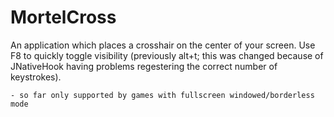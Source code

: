 MortelCross
===========

An application which places a crosshair on the center of your screen.
Use F8 to quickly toggle visibility (previously alt+t; this was
changed because of JNativeHook having problems regestering the
correct number of keystrokes).

	- so far only supported by games with fullscreen windowed/borderless mode
